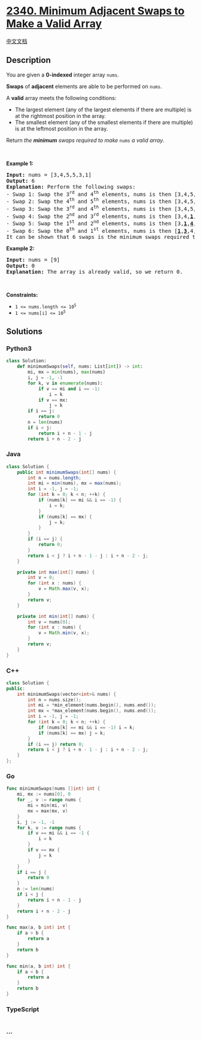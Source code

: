 # [2340. Minimum Adjacent Swaps to Make a Valid Array](https://leetcode.com/problems/minimum-adjacent-swaps-to-make-a-valid-array)

[中文文档](/solution/2300-2399/2340.Minimum%20Adjacent%20Swaps%20to%20Make%20a%20Valid%20Array/README.md)

## Description

<p>You are given a <strong>0-indexed</strong> integer array <code>nums</code>.</p>

<p><strong>Swaps</strong> of <strong>adjacent</strong> elements are able to be performed on <code>nums</code>.</p>

<p>A <strong>valid</strong> array meets the following conditions:</p>

<ul>
	<li>The largest element (any of the largest elements if there are multiple) is at the rightmost position in the array.</li>
	<li>The smallest element (any of the smallest elements if there are multiple) is at the leftmost position in the array.</li>
</ul>

<p>Return <em>the <strong>minimum</strong> swaps required to make </em><code>nums</code><em> a valid array</em>.</p>

<p>&nbsp;</p>
<p><strong class="example">Example 1:</strong></p>

<pre>
<strong>Input:</strong> nums = [3,4,5,5,3,1]
<strong>Output:</strong> 6
<strong>Explanation:</strong> Perform the following swaps:
- Swap 1: Swap the 3<sup>rd</sup> and 4<sup>th</sup> elements, nums is then [3,4,5,<u><strong>3</strong></u>,<u><strong>5</strong></u>,1].
- Swap 2: Swap the 4<sup>th</sup> and 5<sup>th</sup> elements, nums is then [3,4,5,3,<u><strong>1</strong></u>,<u><strong>5</strong></u>].
- Swap 3: Swap the 3<sup>rd</sup> and 4<sup>th</sup> elements, nums is then [3,4,5,<u><strong>1</strong></u>,<u><strong>3</strong></u>,5].
- Swap 4: Swap the 2<sup>nd</sup> and 3<sup>rd</sup> elements, nums is then [3,4,<u><strong>1</strong></u>,<u><strong>5</strong></u>,3,5].
- Swap 5: Swap the 1<sup>st</sup> and 2<sup>nd</sup> elements, nums is then [3,<u><strong>1</strong></u>,<u><strong>4</strong></u>,5,3,5].
- Swap 6: Swap the 0<sup>th</sup> and 1<sup>st</sup> elements, nums is then [<u><strong>1</strong></u>,<u><strong>3</strong></u>,4,5,3,5].
It can be shown that 6 swaps is the minimum swaps required to make a valid array.
</pre>

<strong class="example">Example 2:</strong>

<pre>
<strong>Input:</strong> nums = [9]
<strong>Output:</strong> 0
<strong>Explanation:</strong> The array is already valid, so we return 0.
</pre>

<p>&nbsp;</p>
<p><strong>Constraints:</strong></p>

<ul>
	<li><code>1 &lt;= nums.length &lt;= 10<sup>5</sup></code></li>
	<li><code>1 &lt;= nums[i] &lt;= 10<sup>5</sup></code></li>
</ul>

## Solutions

<!-- tabs:start -->

### **Python3**

```python
class Solution:
    def minimumSwaps(self, nums: List[int]) -> int:
        mi, mx = min(nums), max(nums)
        i, j = -1, -1
        for k, v in enumerate(nums):
            if v == mi and i == -1:
                i = k
            if v == mx:
                j = k
        if i == j:
            return 0
        n = len(nums)
        if i < j:
            return i + n - 1 - j
        return i + n - 2 - j
```

### **Java**

```java
class Solution {
    public int minimumSwaps(int[] nums) {
        int n = nums.length;
        int mi = min(nums), mx = max(nums);
        int i = -1, j = -1;
        for (int k = 0; k < n; ++k) {
            if (nums[k] == mi && i == -1) {
                i = k;
            }
            if (nums[k] == mx) {
                j = k;
            }
        }
        if (i == j) {
            return 0;
        }
        return i < j ? i + n - 1 - j : i + n - 2 - j;
    }

    private int max(int[] nums) {
        int v = 0;
        for (int x : nums) {
            v = Math.max(v, x);
        }
        return v;
    }

    private int min(int[] nums) {
        int v = nums[0];
        for (int x : nums) {
            v = Math.min(v, x);
        }
        return v;
    }
}
```

### **C++**

```cpp
class Solution {
public:
    int minimumSwaps(vector<int>& nums) {
        int n = nums.size();
        int mi = *min_element(nums.begin(), nums.end());
        int mx = *max_element(nums.begin(), nums.end());
        int i = -1, j = -1;
        for (int k = 0; k < n; ++k) {
            if (nums[k] == mi && i == -1) i = k;
            if (nums[k] == mx) j = k;
        }
        if (i == j) return 0;
        return i < j ? i + n - 1 - j : i + n - 2 - j;
    }
};
```

### **Go**

```go
func minimumSwaps(nums []int) int {
	mi, mx := nums[0], 0
	for _, v := range nums {
		mi = min(mi, v)
		mx = max(mx, v)
	}
	i, j := -1, -1
	for k, v := range nums {
		if v == mi && i == -1 {
			i = k
		}
		if v == mx {
			j = k
		}
	}
	if i == j {
		return 0
	}
	n := len(nums)
	if i < j {
		return i + n - 1 - j
	}
	return i + n - 2 - j
}

func max(a, b int) int {
	if a > b {
		return a
	}
	return b
}

func min(a, b int) int {
	if a < b {
		return a
	}
	return b
}
```

### **TypeScript**

```ts

```

### **...**

```

```

<!-- tabs:end -->
